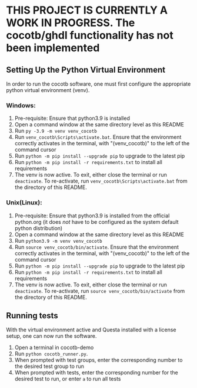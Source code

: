 # THIS PROJECT IS CURRENTLY A WORK IN PROGRESS. The cocotb/ghdl functionality has not been implemented


## Setting Up the Python Virtual Environment
In order to run the cocotb software, one must first configure the appropriate python virtual environment (venv). 

### Windows:
1. Pre-requisite: Ensure that python3.9 is installed
2. Open a command window at the same directory level as this README
3. Run `py -3.9 -m venv venv_cocotb`
4. Run `venv_cocotb\Scripts\activate.bat`. Ensure that the environment correctly activates in the terminal, with "(venv_cocotb)" to the left of the command cursor
5. Run `python -m pip install --upgrade pip` to upgrade to the latest pip
6. Run `python -m pip install -r requirements.txt` to install all requirements
7. The venv is now active. To exit, either close the terminal or run `deactivate`. To re-activate, run `venv_cocotb\Scripts\activate.bat` from the directory of this README.

### Unix(Linux):
1. Pre-requisite: Ensure that python3.9 is installed from the official python.org (it does _not_ have to be configured as the system default python distribution)
2. Open a command window at the same directory level as this README
3. Run `python3.9 -m venv venv_cocotb`
4. Run `source venv_cocotb/bin/activate`. Ensure that the environment correctly activates in the terminal, with "(venv_cocotb)" to the left of the command cursor
5. Run `python -m pip install --upgrade pip` to upgrade to the latest pip
6. Run `python -m pip install -r requirements.txt` to install all requirements
7. The venv is now active. To exit, either close the terminal or run `deactivate`. To re-activate, run `source venv_cocotb/bin/activate` from the directory of this README.


## Running tests
With the virtual environment active and Questa installed with a license setup, one can now run the software.
1. Open a terminal in cocotb-demo
2. Run `python cocotb_runner.py`.
3. When prompted with test groups, enter the corresponding number to the desired test group to run
4. When prompted with tests, enter the corresponding number for the desired test to run, or enter `a` to run all tests